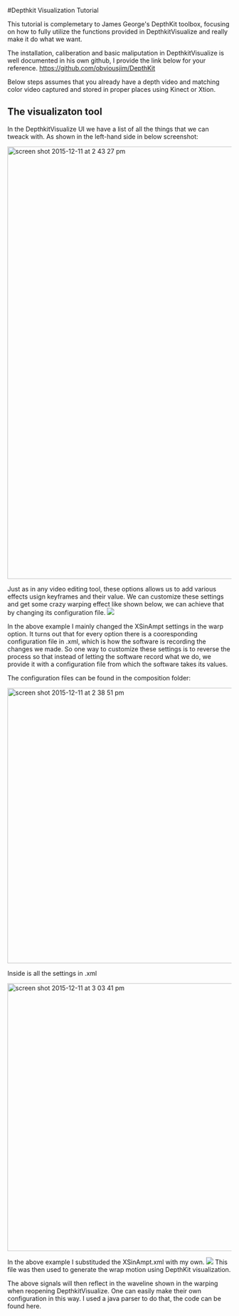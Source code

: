 #Depthkit Visualization Tutorial

This tutorial is complemetary to James George's DepthKit toolbox, focusing on how to fully utilize the functions provided in DepthkitVisualize and really make it do what we want.

The installation, caliberation and basic maliputation in DepthkitVisualize is well documented in his own github, I provide the link below for your reference.
https://github.com/obviousjim/DepthKit

Below steps assumes that you already have a depth video and matching color video captured and stored in proper places using Kinect or Xtion.

## The visualizaton tool

In the DepthkitVisualize UI we have a list of all the things that we can tweack with. As shown in the left-hand side in below screenshot:

<img width="972" alt="screen shot 2015-12-11 at 2 43 27 pm" src="https://cloud.githubusercontent.com/assets/11666005/11753845/9a6a540a-a015-11e5-8fed-dddaf9ab3b17.png">

Just as in any video editing tool, these options allows us to add various effects usign keyframes and their value. We can customize these settings and get some crazy warping effect like shown below, we can achieve that by changing its configuration file.
![](https://cloud.githubusercontent.com/assets/11666005/10568180/803b391c-75e2-11e5-9776-59c50fcc44d2.png)

In the above example I mainly changed the XSinAmpt settings in the warp option. It turns out that for every option there is a cooresponding configuration file in .xml, which is how the software is recording the changes we made. So one way to customize these settings is to reverse the process so that instead of letting the software record what we do, we provide it with a configuration file from which the software takes its values.

The configuration files can be found in the composition folder:

<img width="619" alt="screen shot 2015-12-11 at 2 38 51 pm" src="https://cloud.githubusercontent.com/assets/11666005/11753757/15b388bc-a015-11e5-8fa1-d1631c1d64d1.png">

Inside is all the settings in .xml

<img width="602" alt="screen shot 2015-12-11 at 3 03 41 pm" src="https://cloud.githubusercontent.com/assets/11666005/11754310/6b58926e-a018-11e5-8717-1fd8cb6f46d7.png">

In the above example I substituded the XSinAmpt.xml with my own.
![](https://cloud.githubusercontent.com/assets/11666005/10568200/b9aaf336-75e2-11e5-844f-55e01ec3f6e1.png)
This file was then used to generate the wrap motion using DepthKit visualization.

The above signals will then reflect in the waveline shown in the warping when reopening DepthkitVisualize. One can easily make their own configuration in this way. I used a java parser to do that, the code can be found here.



